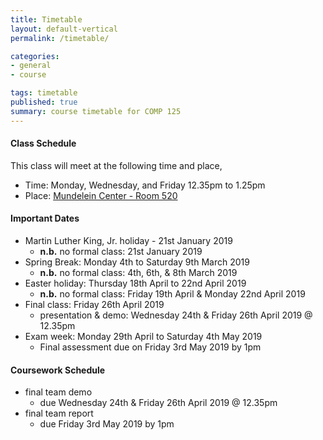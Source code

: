 ```yaml
---
title: Timetable
layout: default-vertical
permalink: /timetable/

categories:
- general
- course

tags: timetable
published: true
summary: course timetable for COMP 125
---
```


#### Class Schedule

This class will meet at the following time and place,

* Time: Monday, Wednesday, and Friday 12.35pm to 1.25pm
* Place: [Mundelein Center - Room 520](http://www.luc.edu/media/lucedu/lsc.pdf)

#### Important Dates

* Martin Luther King, Jr. holiday - 21st January 2019
  * **n.b.** no formal class: 21st January 2019
* Spring Break: Monday 4th to Saturday 9th March 2019
  * **n.b.** no formal class: 4th, 6th, & 8th March 2019
* Easter holiday: Thursday 18th April to 22nd April 2019
  * **n.b.** no formal class: Friday 19th April & Monday 22nd April 2019
* Final class: Friday 26th April 2019
	* presentation & demo: Wednesday 24th & Friday 26th April 2019 @ 12.35pm
* Exam week: Monday 29th April to Saturday 4th May 2019
	* Final assessment due on Friday 3rd May 2019 by 1pm

#### Coursework Schedule

* final team demo
  * due Wednesday 24th & Friday 26th April 2019 @ 12.35pm
* final team report
  * due Friday 3rd May 2019 by 1pm

